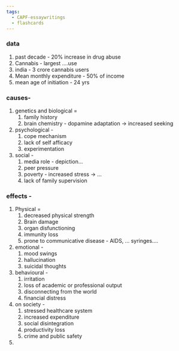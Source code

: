 ```yaml
---
tags:
  - CAPF-essaywritings
  - flashcards
---
```

### data
1. past decade - 20% increase in drug abuse
2. Cannabis - largest ....use
3. india - 3 crore cannabis users
4. Mean monthly expenditure - 50% of income
5. mean age of initiation -  24 yrs

### causes- 
1. genetics and biological = 
	1. family history
	2. brain chemistry - dopamine adaptation -> increased seeking
2. psychological  - 
	1. cope mechanism
	2. lack of self afficacy
	3. experimentation
3. social - 
	1. media role - depiction...
	2. peer pressure
	3. poverty - increased stress -> ...
	4. lack of family supervision 
### effects - 
1. Physical = 
	1. decreased physical strength
	2. Brain damage
	3. organ disfunctioning
	4. immunity loss
	5. prone to communicative disease - AIDS, ... syringes....
2. emotional - 
	1. mood swings
	2. hallucination
	3. suicidal thoughts
3. behavioural - 
	1. irritation
	2. loss of academic or professional output
	3. disconnecting from the world
	4. financial distress
4. on society - 
	1. stressed healthcare system
	2. increased expenditure
	3. social disintegration 
	4. productivity loss
	5. crime and public safety
5. 